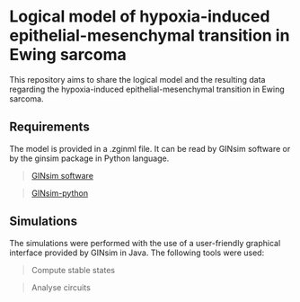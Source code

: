 # Logical model of hypoxia-induced epithelial-mesenchymal transition in Ewing sarcoma
This repository aims to share the logical model and the resulting data regarding the hypoxia-induced epithelial-mesenchymal transition in Ewing sarcoma.

## Requirements

The model is provided in a .zginml file. It can be read by GINsim software or by the ginsim package in Python language.

> [GINsim software](https://ginsim.org/)

> [GINsim-python](https://github.com/GINsim/GINsim-python)


## Simulations

The simulations were performed with the use of a user-friendly graphical interface provided by GINsim in Java. The following tools were used:

> Compute stable states

> Analyse circuits


